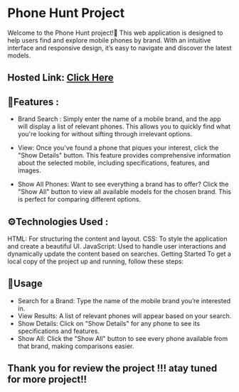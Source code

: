# Phone Hunt Project #
   Welcome to the Phone Hunt project!🚀 This web application is designed to help users find and explore mobile phones by brand. With an intuitive interface and responsive design, it’s easy to navigate and discover the latest models.
## Hosted Link: [Click Here](https://surya-annadurai-10.github.io/JS_WeeklyTest4_Phone_Hunt/)

## 📱Features :
-  Brand Search : Simply enter the name of a mobile brand, and the app will display a list of relevant phones. This allows you to quickly find what you're looking for without sifting through irrelevant options.

-  View: Once you've found a phone that piques your interest, click the "Show Details" button. This feature provides comprehensive information about the selected mobile, including specifications, features, and images.

- Show All Phones: Want to see everything a brand has to offer? Click the "Show All" button to view all available models for the chosen brand. This is perfect for comparing different options.

## ⚙️Technologies Used :

HTML: For structuring the content and layout.
CSS: To style the application and create a beautiful UI.
JavaScript: Used to handle user interactions and dynamically update the content based on searches.
Getting Started
To get a local copy of the project up and running, follow these steps:

## 🔎Usage
- Search for a Brand: Type the name of the mobile brand you’re interested in.
- View Results: A list of relevant phones will appear based on your search.
- Show Details: Click on "Show Details" for any phone to see its specifications and features.
- Show All: Click the "Show All" button to see every phone available from that brand, making comparisons easier.

## Thank you for review the project !!! atay tuned for more project!!
